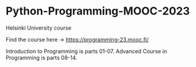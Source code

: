 # Python-Programming-MOOC-2023
Helsinki University course

Find the course here -> https://programming-23.mooc.fi/

Introduction to Programming is parts 01-07.
Advanced Course in Programming is parts 08-14.

